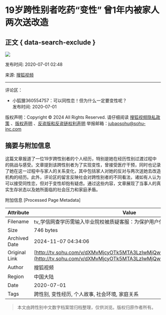 # 19岁跨性别者吃药“变性” 曾1年内被家人两次送改造

## 正文 { data-search-exclude }


![](https://e3f49eaa46b57.cdn.sohucs.com/c_pad,w_160,h_90,blur_80/2020/7/1/10/48/MTAwMTE0XzE1OTM1NzE2ODczMDdfMjAyNDA0OTkwX3VnY3ZjdXQ=.webp)

发布时间: 2020-07-01 02:48

来源: [搜狐视频](https://tv.sohu.com) 

---

评论区：

- 小狐狸360554757：可以同性恋！但为什么一定要变性呢？  
  发布时间: 2020-07-01

版权声明：Copyright © 2024 All Rights Reserved. 请仔细阅读 [搜狐视频隐私政策](https://tv.sohu.com/upload/privacy/index.html) 、[版权声明](https://intro.sohu.com/#/copyright) 、[反盗版和反盗链权利声明](https://tv.sohu.com/s2016/piracy/index.shtml) 举报邮箱：[jubaosohu@sohu-inc.com](mailto:jubaosohu@sohu-inc.com)

## 摘要与附加信息

<!-- tcd_abstract -->
这篇文章报道了一位19岁跨性别者的个人经历，特别是她在经历性别过渡过程中的挑战与感受。文章提到该跨性别者为了实现变性，曾接受医疗干预，同时也记录了她在这一过程中与家人的关系变化，其中包括家人对她的反对与两次送她去改造机构的经历。此外，评论区的留言反映社会对跨性别者的不同看法，诸如有人认为可以接受同性恋，但对于变性却抱有疑虑。通过这些内容，文章展现了当事人的真实生存状态以及她所面临的社会压力和家庭矛盾。
<!-- tcd_abstract_end -->

附加信息 [Processed Page Metadata]

| Attribute       | Value                                  |
|-----------------|----------------------------------------|
| Filename        | tv_学信网查学历需输入毕业院校被质疑客服：为保护用户信息安全.md                             |
| Size            | 746 bytes                           |
| Archived Date   | 2024-11-07 04:34:06                             |
| Original Link   | [http://tv.sohu.com/v/dXMvMjcyOTk5MTA3LzIwMjQwNDk5MC5zaHRtbA==.html](http://tv.sohu.com/v/dXMvMjcyOTk5MTA3LzIwMjQwNDk5MC5zaHRtbA==.html)                       |
| Author          | 搜狐视频                               |
| Region          | 中国大陆                               |
| Date            | 2020-07-01                                 |
| Tags            | 跨性别, 变性经历, 个人故事, 社会环境, 家庭关系                                 |
>
> 本文由跨性别中文数字档案馆归档整理，仅供浏览。版权归原作者所有。
>